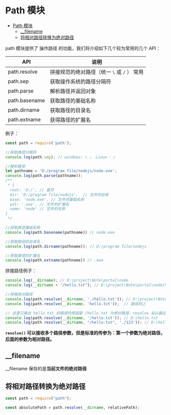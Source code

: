 # Path 模块

- [Path 模块](#path-模块)
  - [\_\_filename](#__filename)
  - [将相对路径转换为绝对路径](#将相对路径转换为绝对路径)

path 模块提供了 操作路径 的功能，我们将介绍如下几个较为常用的几个 API：

|API| 说明|
|--|--|
|path.resolve| 拼接规范的绝对路径（统一 `\` 或 `/` ） 常用|
|path.sep| 获取操作系统的路径分隔符|
|path.parse| 解析路径并返回对象|
|path.basename| 获取路径的基础名称|
|path.dirname| 获取路径的目录名|
|path.extname| 获得路径的扩展名|

例子：

```js
const path = require('path');

//获取路径分隔符
console.log(path.sep); // windows: \ 。 Linux： /

//解析路径
let pathname = 'D:/program file/nodejs/node.exe';
console.log(path.parse(pathname));
/**
 * {
  root: 'D:/', // 盘符
  dir: 'D:/program file/nodejs',  // 文件的目录
  base: 'node.exe', // 文件的基础名称
  ext: '.exe', // 文件的扩展名
  name: 'node' // 文件的名称
}
 */

//获取路径基础名称
console.log(path.basename(pathname)) // node.exe

//获取路径的目录名
console.log(path.dirname(pathname)); // D:/program file/nodejs

//获取路径的扩展名
console.log(path.extname(pathname)) // .exe
```

拼接路径例子：

```js
console.log(__dirname); // D:\project\Note\portal\node
console.log(__dirname + "/hello.txt"); // D:\project\Note\portal\node/hello.txt

//拼接绝对路径
console.log(path.resolve(__dirname, './hello.txt')); // D:\project\Note\portal\node\hello.txt
console.log(path.resolve(__dirname, 'hello.txt'));  // 路径同上

// 这里只输出 hello.txt 的路径的原因是 /hello.txt 为绝对路径，resolve 会以最近的绝对路径为基准，将后面的相对路径拼接上去
console.log(path.resolve(__dirname, '/hello.txt')); // D:\hello.txt
console.log(path.resolve(__dirname, "/hello.txt", './123')); // D:\hello.txt\123
```

**`resolve()` 可以接收多个路径参数，但是标准的传参为：第一个参数为绝对路径，后面的参数为相对路径。**

## __filename

__filename 保存的是**当前文件的绝对路径**

## 将相对路径转换为绝对路径

```js
const path = require("path");

const absolutePath = path.resolve(__dirname, relativePath);
```
